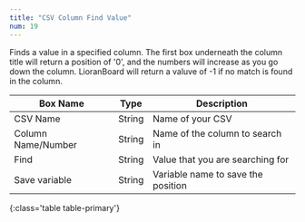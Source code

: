 ```yaml
---
title: "CSV Column Find Value"
num: 19
---
```


Finds a value in a specified column. The first box underneath the column title will return a position of '0', and the numbers will increase as you go down the column.
LioranBoard will return a valuve of -1 if no match is found in the column.

| Box Name | Type | Description | 
|-------|--------|--------
|CSV Name|String|Name of your CSV
|Column Name/Number|String|Name of the column to search in
|Find|String|Value that you are searching for
|Save variable|String|Variable name to save the position
{:class='table table-primary'}









